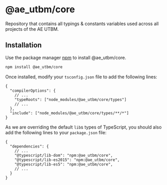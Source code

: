 # @ae_utbm/core

Repository that contains all typings & constants variables used across all projects of the AE UTBM.

## Installation

Use the package manager [npm](https://www.npmjs.com/) to install @ae_utbm/core.

```bash
npm install @ae_utbm/core
```

Once installed, modify your `tsconfig.json` file to add the following lines:

```jsonc
{
  "compilerOptions": {
    // ...
    "typeRoots": ["node_modules/@ae_utbm/core/types"]
    // ...
  },
  "include": ["node_modules/@ae_utbm/core/types/**/*"]
}
```

As we are overriding the default `lib`s types of TypeScript, you should also add the following lines to your `package.json` file:

```jsonc
{
  "dependencies": {
    // ...
    "@typescript/lib-dom": "npm:@ae_utbm/core",
    "@typescript/lib-es2015": "npm:@ae_utbm/core",
    "@typescript/lib-es5": "npm:@ae_utbm/core",
    // ...
  }
}
```
